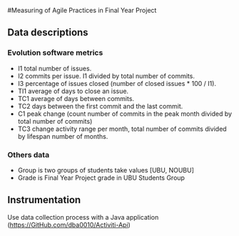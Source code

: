 #Measuring of Agile Practices in Final Year Project
## Data descriptions
### Evolution software metrics
- I1 total number  of issues.
- I2 commits per issue. I1  divided by total number of commits.
- I3 percentage of issues closed (number of closed issues * 100 / I1).
- TI1 average of days to close an issue.
- TC1 average of days between commits.
- TC2 days between the first commit and the last commit.
- C1 peak change (count number of commits in the peak month divided by total number of commits) 
- TC3 change activity range per month, total number of commits divided by lifespan number of months.
### Others data
- Group is two groups of students take values [UBU, NOUBU]
- Grade is Final Year Project grade in UBU Students Group

## Instrumentation
Use data collection process with a Java application 
(https://GitHub.com/dba0010/Activiti-Api)
